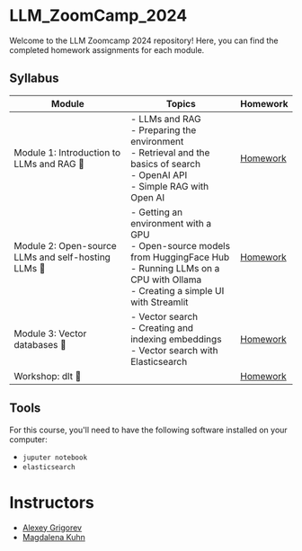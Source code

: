 # LLM_ZoomCamp_2024

Welcome to the LLM Zoomcamp 2024 repository! Here, you can find the completed homework assignments for each module.

## Syllabus

| Module | Topics | Homework |
|--------|--------|----------|
| Module 1: Introduction to LLMs and RAG 🚀 | - LLMs and RAG <br> - Preparing the environment <br> - Retrieval and the basics of search <br> - OpenAI API <br> - Simple RAG with Open AI <br> | [Homework](week_1/homework.md) |
| Module 2: Open-source LLMs and self-hosting LLMs 🚀 | - Getting an environment with a GPU <br> - Open-source models from HuggingFace Hub <br> - Running LLMs on a CPU with Ollama <br> - Creating a simple UI with Streamlit | [Homework](week_2/homework.md) |
| Module 3: Vector databases 🚀 | - Vector search <br> - Creating and indexing embeddings <br> - Vector search with Elasticsearch | [Homework](week_3/homework.md) |
| Workshop: dlt 🚀 | | [Homework](workshops/dltHub/homework.md) |


## Tools
For this course, you'll need to have the following software installed on your computer:

- `juputer notebook`
- `elasticsearch` 


# Instructors

- [Alexey Grigorev](https://linkedin.com/in/agrigorev)
- [Magdalena Kuhn](https://www.linkedin.com/in/magdalenakuhn/)